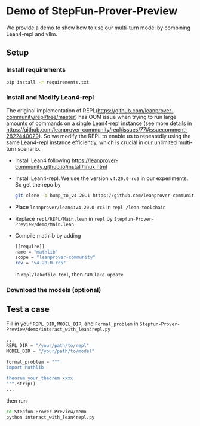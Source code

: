 # Demo of StepFun-Prover-Preview

We provide a demo to show how to use our multi-turn model by combining Lean4-repl and vllm.


## Setup

### Install requirements
```bash
pip install -r requirements.txt
```

### Install and Modify Lean4-repl

The original implementation of REPL(https://github.com/leanprover-community/repl/tree/master) has OOM issue when trying to run large amounts of commands on a single Lean4-repl instance (see more details in https://github.com/leanprover-community/repl/issues/77#issuecomment-2822440029). So we modify the REPL to enable us to repeatedly using the same Lean4-repl instance efficiently, which is crucial in our unlimited multi-turn scenario.

- Install Lean4 following https://leanprover-community.github.io/install/linux.html

- Install Lean4-repl. We use the version `v4.20.0-rc5` in our experiments. So get the repo by 
  ```bash
  git clone -b bump_to_v4.20.1 https://github.com/leanprover-community/repl.git
  ```

- Place `leanprover/lean4:v4.20.0-rc5` in `repl
/lean-toolchain`

- Replace `repl/REPL/Main.lean` in `repl` by `Stepfun-Prover-Preview/demo/Main.lean`

- Compile mathlib by adding 
  ```bash
  [[require]]
  name = "mathlib"
  scope = "leanprover-community"
  rev = "v4.20.0-rc5"
  ```
  in `repl/lakefile.toml`, then run `lake update`

### Download the models (optional)

## Test a case

Fill in your `REPL_DIR`, `MODEL_DIR`, and `Formal_problem` in `Stepfun-Prover-Preview/demo/interact_with_lean4repl.py`

```python
...
REPL_DIR = "/your/path/to/repl"
MODEL_DIR = "/your/path/to/model"

formal_problem = """
import Mathlib

theorem your_theorem xxxx
""".strip()
...
```
then run
```bash
cd Stepfun-Prover-Preview/demo
python interact_with_lean4repl.py
```
